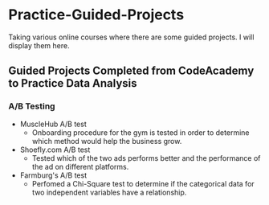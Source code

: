 # Practice-Guided-Projects
Taking various online courses where there are some guided projects.
I will display them here.

## Guided Projects Completed from CodeAcademy to Practice Data Analysis 
### A/B Testing
* MuscleHub A/B test
  * Onboarding procedure for the gym is tested in order to determine which method would help the business grow.
* Shoefly.com A/B test
  * Tested which of the two ads performs better and the performance of the ad on different platforms.
* Farmburg's A/B test
  * Perfomed a Chi-Square test to determine if the categorical data for two independent variables have a relationship. 

